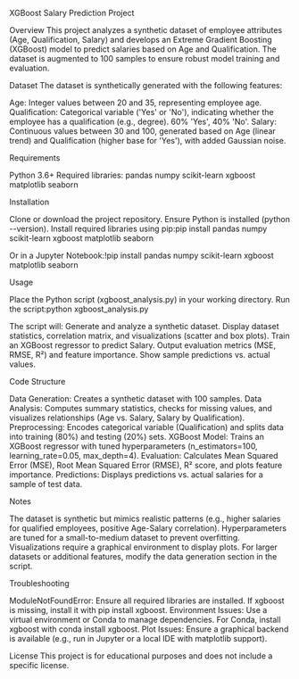 XGBoost Salary Prediction Project


Overview
This project analyzes a synthetic dataset of employee attributes (Age, Qualification, Salary) and develops an Extreme Gradient Boosting (XGBoost) model to predict salaries based on Age and Qualification. The dataset is augmented to 100 samples to ensure robust model training and evaluation.

Dataset
The dataset is synthetically generated with the following features:

Age: Integer values between 20 and 35, representing employee age.
Qualification: Categorical variable ('Yes' or 'No'), indicating whether the employee has a qualification (e.g., degree). 60% 'Yes', 40% 'No'.
Salary: Continuous values between 30 and 100, generated based on Age (linear trend) and Qualification (higher base for 'Yes'), with added Gaussian noise.

Requirements

Python 3.6+
Required libraries:
pandas
numpy
scikit-learn
xgboost
matplotlib
seaborn



Installation

Clone or download the project repository.
Ensure Python is installed (python --version).
Install required libraries using pip:pip install pandas numpy scikit-learn xgboost matplotlib seaborn

Or in a Jupyter Notebook:!pip install pandas numpy scikit-learn xgboost matplotlib seaborn



Usage

Place the Python script (xgboost_analysis.py) in your working directory.
Run the script:python xgboost_analysis.py


The script will:
Generate and analyze a synthetic dataset.
Display dataset statistics, correlation matrix, and visualizations (scatter and box plots).
Train an XGBoost regressor to predict Salary.
Output evaluation metrics (MSE, RMSE, R²) and feature importance.
Show sample predictions vs. actual values.



Code Structure

Data Generation: Creates a synthetic dataset with 100 samples.
Data Analysis: Computes summary statistics, checks for missing values, and visualizes relationships (Age vs. Salary, Salary by Qualification).
Preprocessing: Encodes categorical variable (Qualification) and splits data into training (80%) and testing (20%) sets.
XGBoost Model: Trains an XGBoost regressor with tuned hyperparameters (n_estimators=100, learning_rate=0.05, max_depth=4).
Evaluation: Calculates Mean Squared Error (MSE), Root Mean Squared Error (RMSE), R² score, and plots feature importance.
Predictions: Displays predictions vs. actual salaries for a sample of test data.

Notes

The dataset is synthetic but mimics realistic patterns (e.g., higher salaries for qualified employees, positive Age-Salary correlation).
Hyperparameters are tuned for a small-to-medium dataset to prevent overfitting.
Visualizations require a graphical environment to display plots.
For larger datasets or additional features, modify the data generation section in the script.

Troubleshooting

ModuleNotFoundError: Ensure all required libraries are installed. If xgboost is missing, install it with pip install xgboost.
Environment Issues: Use a virtual environment or Conda to manage dependencies. For Conda, install xgboost with conda install xgboost.
Plot Issues: Ensure a graphical backend is available (e.g., run in Jupyter or a local IDE with matplotlib support).

License
This project is for educational purposes and does not include a specific license.
